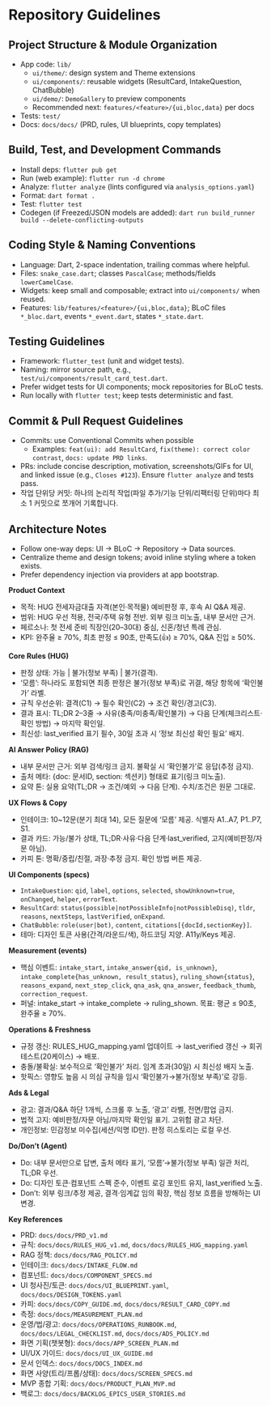 # Repository Guidelines

## Project Structure & Module Organization
- App code: `lib/`
  - `ui/theme/`: design system and Theme extensions
  - `ui/components/`: reusable widgets (ResultCard, IntakeQuestion, ChatBubble)
  - `ui/demo/`: `DemoGallery` to preview components
  - Recommended next: `features/<feature>/{ui,bloc,data}` per docs
- Tests: `test/`
- Docs: `docs/docs/` (PRD, rules, UI blueprints, copy templates)

## Build, Test, and Development Commands
- Install deps: `flutter pub get`
- Run (web example): `flutter run -d chrome`
- Analyze: `flutter analyze` (lints configured via `analysis_options.yaml`)
- Format: `dart format .`
- Test: `flutter test`
- Codegen (if Freezed/JSON models are added):
  `dart run build_runner build --delete-conflicting-outputs`

## Coding Style & Naming Conventions
- Language: Dart, 2-space indentation, trailing commas where helpful.
- Files: `snake_case.dart`; classes `PascalCase`; methods/fields `lowerCamelCase`.
- Widgets: keep small and composable; extract into `ui/components/` when reused.
- Features: `lib/features/<feature>/{ui,bloc,data}`; BLoC files `*_bloc.dart`, events `*_event.dart`, states `*_state.dart`.

## Testing Guidelines
- Framework: `flutter_test` (unit and widget tests).
- Naming: mirror source path, e.g., `test/ui/components/result_card_test.dart`.
- Prefer widget tests for UI components; mock repositories for BLoC tests.
- Run locally with `flutter test`; keep tests deterministic and fast.

## Commit & Pull Request Guidelines
- Commits: use Conventional Commits when possible
  - Examples: `feat(ui): add ResultCard`, `fix(theme): correct color contrast`, `docs: update PRD links`.
- PRs: include concise description, motivation, screenshots/GIFs for UI, and linked issue (e.g., `Closes #123`). Ensure `flutter analyze` and tests pass.
 - 작업 단위당 커밋: 하나의 논리적 작업(파일 추가/기능 단위/리팩터링 단위)마다 최소 1 커밋으로 쪼개어 기록합니다.

## Architecture Notes
- Follow one-way deps: UI → BLoC → Repository → Data sources.
- Centralize theme and design tokens; avoid inline styling where a token exists.
- Prefer dependency injection via providers at app bootstrap.

**Product Context**
- 목적: HUG 전세자금대출 자격(본인·목적물) 예비판정 후, 후속 AI Q&A 제공.
- 범위: HUG 우선 적용, 전국/주택 유형 전반. 외부 링크 미노출, 내부 문서만 근거.
- 페르소나: 첫 전세 준비 직장인(20–30대) 중심, 신혼/청년 특례 관심.
- KPI: 완주율 ≥ 70%, 최초 판정 ≤ 90초, 만족도(👍) ≥ 70%, Q&A 진입 ≥ 50%.

**Core Rules (HUG)**
- 판정 상태: 가능 | 불가(정보 부족) | 불가(결격).
- ‘모름’: 하나라도 포함되면 최종 판정은 불가(정보 부족)로 귀결, 해당 항목에 ‘확인불가’ 라벨.
- 규칙 우선순위: 결격(C1) → 필수 확인(C2) → 조건 확인/경고(C3).
- 결과 표시: TL;DR 2–3줄 → 사유(충족/미충족/확인불가) → 다음 단계(체크리스트·확인 방법) → 마지막 확인일.
- 최신성: last_verified 표기 필수, 30일 초과 시 ‘정보 최신성 확인 필요’ 배지.

**AI Answer Policy (RAG)**
- 내부 문서만 근거: 외부 검색/링크 금지. 불확실 시 ‘확인불가’로 응답(추정 금지).
- 출처 메타: {doc: 문서ID, section: 섹션키} 형태로 표기(링크 미노출).
- 요약 톤: 실용 요약(TL;DR → 조건/예외 → 다음 단계). 수치/조건은 원문 그대로.

**UX Flows & Copy**
- 인테이크: 10~12문(분기 최대 14), 모든 질문에 ‘모름’ 제공. 식별자 A1..A7, P1..P7, S1.
- 결과 카드: 가능/불가 상태, TL;DR·사유·다음 단계·last_verified, 고지(예비판정/자문 아님).
- 카피 톤: 명확/중립/친절, 과장·추정 금지. 확인 방법 버튼 제공.

**UI Components (specs)**
- `IntakeQuestion`: `qid`, `label`, `options`, `selected`, `showUnknown=true`, `onChanged`, `helper`, `errorText`.
- `ResultCard`: `status(possible|notPossibleInfo|notPossibleDisq)`, `tldr`, `reasons`, `nextSteps`, `lastVerified`, `onExpand`.
- `ChatBubble`: `role(user|bot)`, `content`, `citations[{docId,sectionKey}]`.
- 테마: 디자인 토큰 사용(간격/라운드/색), 하드코딩 지양. A11y/Keys 제공.

**Measurement (events)**
- 핵심 이벤트: `intake_start`, `intake_answer{qid, is_unknown}`, `intake_complete{has_unknown, result_status}`, `ruling_shown{status}`, `reasons_expand`, `next_step_click`, `qna_ask`, `qna_answer`, `feedback_thumb`, `correction_request`.
- 퍼널: intake_start → intake_complete → ruling_shown. 목표: 평균 ≤ 90초, 완주율 ≥ 70%.

**Operations & Freshness**
- 규정 갱신: RULES_HUG_mapping.yaml 업데이트 → last_verified 갱신 → 회귀 테스트(20케이스) → 배포.
- 충돌/불확실: 보수적으로 ‘확인불가’ 처리. 임계 초과(30일) 시 최신성 배지 노출.
- 핫픽스: 영향도 높음 시 의심 규칙을 임시 ‘확인불가→불가(정보 부족)’로 강등.

**Ads & Legal**
- 광고: 결과/Q&A 하단 1개씩, 스크롤 후 노출, ‘광고’ 라벨, 전면/팝업 금지.
- 법적 고지: 예비판정/자문 아님/마지막 확인일 표기. 고위험 광고 차단.
- 개인정보: 민감정보 미수집(세션/익명 ID만). 판정 히스토리는 로컬 우선.

**Do/Don’t (Agent)**
- Do: 내부 문서만으로 답변, 출처 메타 표기, ‘모름’→불가(정보 부족) 일관 처리, TL;DR 우선.
- Do: 디자인 토큰·컴포넌트 스펙 준수, 이벤트 로깅 포인트 유지, last_verified 노출.
- Don’t: 외부 링크/추정 제공, 결격·임계값 임의 확장, 핵심 정보 흐름을 방해하는 UI 변경.

**Key References**
- PRD: `docs/docs/PRD_v1.md`
- 규칙: `docs/docs/RULES_HUG_v1.md`, `docs/docs/RULES_HUG_mapping.yaml`
- RAG 정책: `docs/docs/RAG_POLICY.md`
- 인테이크: `docs/docs/INTAKE_FLOW.md`
- 컴포넌트: `docs/docs/COMPONENT_SPECS.md`
- UI 청사진/토큰: `docs/docs/UI_BLUEPRINT.yaml`, `docs/docs/DESIGN_TOKENS.yaml`
- 카피: `docs/docs/COPY_GUIDE.md`, `docs/docs/RESULT_CARD_COPY.md`
- 측정: `docs/docs/MEASUREMENT_PLAN.md`
- 운영/법/광고: `docs/docs/OPERATIONS_RUNBOOK.md`, `docs/docs/LEGAL_CHECKLIST.md`, `docs/docs/ADS_POLICY.md`
 - 화면 기획(챗봇형): `docs/docs/APP_SCREEN_PLAN.md`
 - UI/UX 가이드: `docs/docs/UI_UX_GUIDE.md`
 - 문서 인덱스: `docs/docs/DOCS_INDEX.md`
 - 화면 사양(트리/프롭/상태): `docs/docs/SCREEN_SPECS.md`
 - MVP 종합 기획: `docs/docs/PRODUCT_PLAN_MVP.md`
 - 백로그: `docs/docs/BACKLOG_EPICS_USER_STORIES.md`
